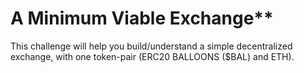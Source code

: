 # A Minimum Viable Exchange\*\*

This challenge will help you build/understand a simple decentralized exchange, with one token-pair (ERC20 BALLOONS ($BAL) and ETH).
